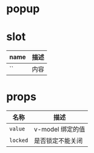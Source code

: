 # popup


# slot

| name                 | 描述                         |
|----------------------|------------------------------|
|``                    |内容|


# props

| 名称                  | 描述                         |
|----------------------|------------------------------|
|`value`               | v-model 绑定的值 |
|`locked`              | 是否锁定不能关闭 |


